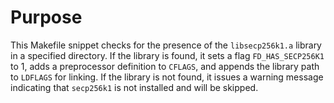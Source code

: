 # Purpose
This Makefile snippet checks for the presence of the `libsecp256k1.a` library in a specified directory. If the library is found, it sets a flag `FD_HAS_SECP256K1` to 1, adds a preprocessor definition to `CFLAGS`, and appends the library path to `LDFLAGS` for linking. If the library is not found, it issues a warning message indicating that `secp256k1` is not installed and will be skipped.
